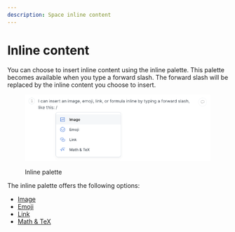 ```yaml
---
description: Space inline content
---
```


# Inline content

You can choose to insert inline content using the inline palette. This palette becomes available when you type a forward slash. The forward slash will be replaced by the inline content you choose to insert.

<figure><img src="../../../.gitbook/assets/inline-menu.png" alt="Screenshot showing the inline palette with all the inline options available to an editor."><figcaption><p>Inline palette</p></figcaption></figure>

The inline palette offers the following options:

* [Image](image.md)
* [Emoji](emoji.md)
* [Link](link.md)
* [Math & TeX](math-and-tex.md)

